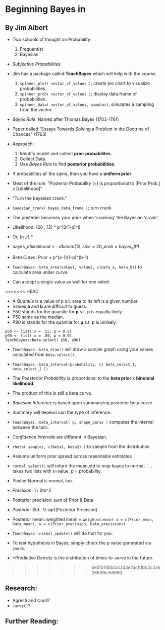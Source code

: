 # Beginning Bayes in
## By Jim Albert

- Two schools of thought on Probability:
	1. Frequentist
	2. Bayesian
- *Subjective Probabilities*

- Jim has a package called **TeachBayes** which will help with the course.
	1. `spinner_plot( vector_of_values )`; create pie chart to visualize probabilities.
	2. `spinner_prob( vector_of_valeus )`; display data.frame of probabilities.
	3. `spinner_data( vector_of_values, samples)`; simulates a sampling from the vector.

- *Bayes Rule*: Named after Thomas Bayes (1702-1761)
- Paper called "Essays Towards Solving a Problem in the Doctrine of Chances" (1763)
- Approach:
	1. Identify model and collect **prior probabilites**.
	2. Collect Data.
	3. Use *Bayes Rule* to find **posterior probabilities**.
- If probabilities all the same, then you have a **uniform prior**.
- Meat of the rule: "Posterior Probability (=) is proportional to [Prior Prob.] x [Likelihood]"
- "Turn the bayesian crank."
- `bayesian_crank( bayes_data_frame )`; turn crank
- The posterier becomes your prior when 'cranking' the Bayesian 'crank'.

- Likelihood: (20 , 12) * p^12(1-p)^8
- Or, (n ,r) * 
- bayes_df$likelihood <- dbinom(12, size = 20, prob = bayes_df$P)
- *Beta Curve*: Prior = p^(a-1)(1-p)^(b-1)
- `TeachBayes::beta_area(value1, value2, c(beta_a, beta_b))` to calculate area under curve.
- Can accept a single value as well for one sided.

<<<<<<< HEAD
- A *Quantile* is a value of p s.t. area to its left is a given number.
- Values **a** and **b** are difficult to guess.
- *P50* stands for the quantile for **p** s.t. p is equally likely.
- P50 same as the median.
- *P90* is stands for the quantile for **p** s.t. p is unlikely.

```
p50 <- list( x = .55, p = 0.5)
p90 <- list( x = .80, p = 0.9)
TeachBayes::beta.select( p50, p90)
```

- `TeachBayes::beta_draw()` will draw a sample graph using your values calculated from `beta.select()`.
- `TeachBayes::beta_interval(probability, c( beta_select_1, beta_select_2 ))`

- The *Poesterior Probability* is proportional to the **beta prior** x **binomial likelihood**.
- The product of this is still a beta curve.

- *Bayesian Inference* is based upon summarizing posterior beta curve.
- Summary will depend opn the type of inference.
- `TeachBayes::beta_interval( p, shape_paras )` computes the interval between the tails.
- *Confidence Intervals* are different in Bayesian.

- `rbeta( samples, c(beta1, beta2) )` to sample from the distribution

- Assume uniform prior spread across reasonable estimates
- `normal.select()` will return the mean,std to map bayes to normal.
` .. takes two lists with x=value, p = probability.
- Postier Normal is normal, too.
- *Precision*: 1 / Std^2
- Posterior precision: sum of Prior & Data
- Posterior Std.: 1/ sqrt(Posterior Precision)
- Posterior mean: weighted mean = `weighted.mean( x = c(Prior_mean, Data_mean), w = c(Prior_precision, Data_precision))`
- `TeachBayes::normal_update()` will do that for you.
- To test hypothesis in Bayes, simply check the p value generated via `pnorm`.
- *Predictive Density is the distribution of times-to-serve in the future.
>>>>>>> 6e5fa1100cb43d3e7acf0bb2c2a6268f85e56860



## Research:
- Agresti and Coull?
- `curve()`?


## Further Reading:



